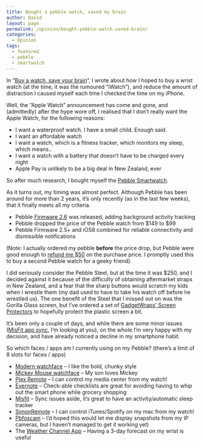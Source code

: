```yaml
---
title: Bought a pebble watch, saved my brain
author: David
layout: page
permalink: /opinion/bought-pebble-watch-saved-brain/
categories:
  - Opinion
tags:
  - featured
  - pebble
  - smartwatch
---
```

In &#8220;[Buy a watch, save your brain][1]&#8220;, I wrote about how I hoped to buy a wrist watch (at the time, it was the rumoured &#8220;iWatch&#8221;), and reduce the amount of distraction I caused myself each time I checked the time on my iPhone.

Well, the &#8220;Apple Watch&#8221; announcement has come and gone, and (admittedly) after the hype wore off, I realised that I don&#8217;t really want the Apple Watch, for the following reasons:

  * I want a waterproof watch. I have a small child. Enough said.
  * I want an affordable watch
  * I want a watch, which is a fitness tracker, which monitors my sleep, which means..
  * I want a watch with a battery that doesn&#8217;t have to be charged every night
  * Apple Pay is unlikely to be a big deal in New Zealand, ever

So after much research, I bought myself the [Pebble Smartwatch][2].

As it turns out, my timing was almost perfect. Although Pebble has been around for more than 2 years, it&#8217;s only recently (as in the last few weeks), that it finally meets all my criteria.

  * Pebble [Firmware 2.6][3] was released, adding background activity tracking
  * Pebble dropped the price of the Pebble watch from $149 to $99
  * Pebble Firmware 2.5+ and iOS8 combined for reliable connectivity and dismissible notifications

(Note: I actually ordered my pebble **before** the price drop, but Pebble were good enough to [refund me $50][4] on the purchase price. I promptly used this to buy a second Pebble watch for a geeky friend).

I did seriously consider the Pebble Steel, but at the time it was $250, and I decided against it because of the difficulty of obtaining aftermarket straps in New Zealand, and a fear that the sharp buttons would scratch my kids when I wrestle them (my dad used to have to take his watch off before he wrestled us). The one benefit of the Steel that I missed out on was the Gorilla Glass screen, but I&#8217;ve ordered a set of [GadgetWraps&#8217; Screen Protectors][5] to hopefully protect the plastic screen a bit.

It&#8217;s been only a couple of days, and while there are some minor issues ([MisFit app sync][6], I&#8217;m looking at you), on the whole I&#8217;m very happy with my decision, and have already noticed a decline in my smartphone habit.

So which faces / apps am I currently using on my Pebble? (there&#8217;s a limit of 8 slots for faces / apps)

  * [Modern watchface][7] &#8211; I like the bold, chunky style
  * [Mickey Mouse watchface][8] &#8211; My son loves Mickey
  * [Plex Remote][9] &#8211; I can control my media center from my watch!
  * [Evernote][10] &#8211; Check-able checklists are great for avoiding having to whip out the smart phone while grocery shopping
  * [Misfit][11] &#8211; Sync issues aside, it&#8217;s great to have an activity/automatic sleep tracker
  * [SimonRemote][12] &#8211; I can control iTunes/Spotify on my mac from my watch!
  * [Pbfoscam][13] &#8211; I&#8217;d hoped this would let me display snapshots from my IP cameras, but I haven&#8217;t managed to get it working yet)
  * The [Weather Channel App][14] &#8211; Having a 3-day forecast on my wrist is useful

 [1]: https://www.funkypenguin.co.nz/opinion/buy-a-watch-save-your-brain/
 [2]: https://getpebble.com/
 [3]: http://www.reddit.com/r/pebble/comments/2hwl6u/firmware_26_released_featuring_background/
 [4]: http://www.reddit.com/r/pebble/comments/2hy7hj/pebble_support_refunded_me_50_off_my_150_pebble/
 [5]: http://www.gadgetwraps.com/devices/smart-watch/pebble-watch/original-pebble/full-screen-protector-pebble-watch-wrap.html
 [6]: http://www.reddit.com/r/pebble/comments/2ivusp/pebble_ios_update_for_misfit_syncing/
 [7]: http://www.mypebblefaces.com/apps/1486/1299/
 [8]: http://forums.getpebble.com/discussion/13251/watch-face-mickey-mouse-classic-vintage-watchface
 [9]: http://www.mypebblefaces.com/apps/1936/7371/
 [10]: https://apps.getpebble.com/applications/530d1e7be3375485fb0002f4
 [11]: https://apps.getpebble.com/applications/53a898a2cfee2a02c900006c
 [12]: https://apps.getpebble.com/applications/54166746ba06e4e0db000073
 [13]: http://forums.getpebble.com/discussion/12928/watchapp-pebble-foscam-watchapp-is-released/p1
 [14]: https://apps.getpebble.com/applications/53d9650e4b87266dc9000082
